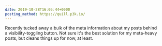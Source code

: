 ```yaml
---
date: 2019-10-28T16:05:44+0000
posting_method: https://quill.p3k.io/
---
```


Recently tucked away a bulk of the meta information about my posts behind a visibility-toggling button. Not sure it's the best solution for my meta-heavy posts, but cleans things up for now, at least.
